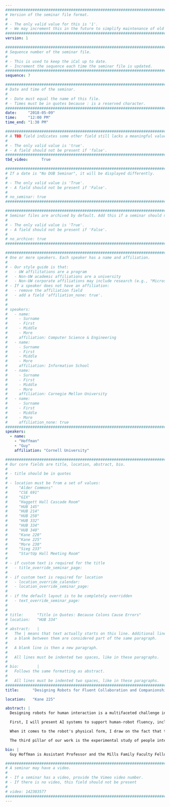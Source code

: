 ```yaml
---
################################################################################
# Version of the seminar file format.
#
# - The only valid value for this is '1'.
# - We may increment this in the future to simplify maintenance of old seminars.
################################################################################
version: 1

################################################################################
# Sequence number of the seminar file.
#
# - This is used to keep the iCal up to date.
# - Increment the sequence each time the seminar file is updated.
################################################################################
sequence: 7

################################################################################
# Date and time of the seminar.
#
# - Date must equal the name of this file.
# - Times must be in quotes because : is a reserved character.
################################################################################
date:     "2018-05-09"
time:     "12:00 PM"
time_end: "1:30 PM"

################################################################################
# A TBD field indicates some other field still lacks a meaningful value.
#
# - The only valid value is 'true'.
# - A field should not be present if 'false'.
################################################################################
tbd_video:      True

################################################################################
# If a date is "No DUB Seminar", it will be displayed differently.
#
# - The only valid value is 'True'.
# - A field should not be present if 'False'.
#
# no_seminar: true
################################################################################

################################################################################
# Seminar files are archived by default. Add this if a seminar should not be.
#
# - The only valid value is 'True'.
# - A field should not be present if 'False'.
#
# no_archive: true
################################################################################

################################################################################
# One or more speakers. Each speaker has a name and affiliation.
#
# - Our style guide is that:
#   - UW affilitations are a program
#   - Non-UW academic affiliations are a university
#   - Non-UW corporate affiliations may include research (e.g., "Microsoft Research")
# - If a speaker does not have an affiliation:
#   - remove the affiliation field
#   - add a field 'affiliation_none: true'.
#
#
# speakers:
#   - name: 
#     - Surname
#     - First
#     - Middle
#     - More
#     affiliation: Computer Science & Engineering 
#   - name: 
#     - Surname
#     - First
#     - Middle
#     - More
#     affiliation: Information School 
#   - name: 
#     - Surname
#     - First
#     - Middle
#     - More
#     affiliation: Carnegie Mellon University 
#   - name:
#     - Surname
#     - First
#     - Middle
#     - More
#     affiliation_none: true
################################################################################
speakers:
  - name:
    - "Hoffman"
    - "Guy"
    affiliation: "Cornell University"

################################################################################
# Our core fields are title, location, abstract, bio.
#
# - title should be in quotes
#
# - location must be from a set of values:
#     "Alder Commons"
#     "CSE 691"
#     "GIX"
#     "Haggett Hall Cascade Room"
#     "HUB 145"
#     "HUB 214"
#     "HUB 250"
#     "HUB 332"
#     "HUB 334"
#     "HUB 340"
#     "Kane 220"
#     "Kane 225"
#     "More 230"
#     "Sieg 233"
#     "StartUp Hall Meeting Room"
#
# - if custom text is required for the title
#   - title_override_seminar_page:
#
# - if custom text is required for location
#   - location_override_calendar:
#   - location_override_seminar_page:
#
# - if the default layout is to be completely overridden
#   - text_override_seminar_page:
#
#
# title:      "Title in Quotes: Because Colons Cause Errors"
# location:   "HUB 334"
#
# abstract:   |
#   The | means that text actually starts on this line. Additional lines without
#   a blank between them are considered part of the same paragraph.
#
#   A blank line is then a new paragraph.
#
#   All lines must be indented two spaces, like in these paragraphs.
#
# bio:        |
#   Follows the same formatting as abstract.
#
#   All lines must be indented two spaces, like in these paragraphs.
################################################################################
title:      "Designing Robots for Fluent Collaboration and Companionship"

location:   "Kane 225"

abstract: |
  Designing robots for human interaction is a multifaceted challenge involving the robot's intelligent behavior, physical form, mechanical structure, and interaction aspects. In our lab, we develop and study interactive robotic systems, combining methods from AI, Mechanical and User-Centered Design, and Human-Computer Interaction. 

  First, I will present AI systems to support human-robot fluency, including computational cognitive architectures rooted in timing, joint action, and embodied cognition. These systems led to the development of an interactive robotic improvisation system that uses embodied gestures for simultaneous, yet responsive, joint musicianship. We are now investigating how these methods can be used for a wearable robotic arm. 

  When it comes to the robot's physical form, I draw on the fact that the expressive movement of the robot is at the core of its function, and argue for a movement-centric design approach. The robot’s movement is not added on after the robot is designed, but factored in from the onset and converses with both the visual and the pragmatic requirements of the robot. The use of techniques from 3D character animation, sculpture, industrial, and interaction design, will be exemplified through the design process of five socially expressive robots, including Shimon, Travis, Kip, Vyo, and Blossom.

  The third pillar of our work is the experimental study of people interacting with robots. Our lab developed a series of low-cost smartphone-based robots, which we use in situations of disclosure, conflict, compliance, and joint experiences. Our studies investigate the role of movement, timing, and nonverbal behavior in the social relationship and companionship between humans and robots, in an effort to design robots that better reflect the values we aspire to.

bio: |
  Guy Hoffman is Assistant Professor and the Mills Family Faculty Fellow in the Sibley School of Mechanical and Aerospace Engineering at Cornell University. Prior to that he was Assistant Professor at IDC Herzliya and co-director of the IDC Media Innovation Lab. Hoffman holds a Ph.D from MIT in the field of human-robot interaction. He heads the Human-Robot Collaboration and Companionship (HRC2) group, studying the algorithms, interaction schema, and designs enabling close interactions between people and personal robots in the workplace and at home. Among others, Hoffman developed the world's first human-robot joint theater performance, and a real-time improvising human-robot Jazz duet. His research papers won several top academic awards, including Best Paper awards at HRI and robotics conferences in 2004, 2006, 2008, 2010, 2013, and 2015. In both 2010 and 2012, he was selected as one of Israel's most promising researchers under forty. His TEDx talk is one of the most viewed online talks on robotics, watched more than 2.9 million times. Hoffman received his M.Sc. in Computer Science from Tel Aviv University as part of the Adi Lautman interdisciplinary excellence scholarship program.

################################################################################
# A seminar may have a video.
#
# - If a seminar has a video, provide the Vimeo video number.
# - If there is no video, this field should not be present
#
# video: 142303577
################################################################################
---
```

